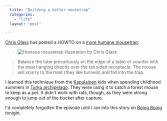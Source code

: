```yaml
---
  title: "Building a better mousetrap"
  categories: 
    - "life"
  layout: "post"

---
```

[Chris Glass][5] has posted a HOWTO on a [more humane mousetrap][1]:

> ![Humane mousetrap illustration by Chris Glass](https://s3.eu-central-1.amazonaws.com/bergie-iki-fi/humane-mousetrap.jpg)

>  Balance the tube precariously on the edge of a table or counter with the treat hanging directly over the tall sided receptacle.
The mouse will scurry to the treat (they like tunnels) and fall into the trap.

I learned this technique from the [Kapulainen][2] kids when spending childhood summers in [Turku archipelago][3]. They were using it to catch a forest mouse to keep as a pet. It didn't work with rats, though, as they were strong enough to jump out of the bucket after capture.

I'd completely forgotten the episode until I ran into this story on [Boing Boing][4] tonight.

[1]: http://glass.typepad.com/journal/2005/09/how_to_catch_a_.html
[2]: http://www.imdb.com/name/nm0438626/
[3]: http://en.wikipedia.org/wiki/Archipelago_Sea
[4]: http://www.boingboing.net/2006/02/28/howto_build_a_humane.html
[5]: http://www.chrisglass.com/
